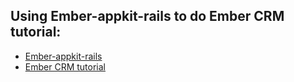 ## Using Ember-appkit-rails to do Ember CRM tutorial:
- [Ember-appkit-rails](https://github.com/dockyard/ember-appkit-rails)
- [Ember CRM tutorial](http://programmingarehard.com/2013/12/18/ember-crm.html)